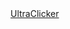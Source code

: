 <!doctype html>

<html>
  <head>
  </head>

  <body>
    <a href="UltraClicker (1).html">UltraClicker</a>
  </body>

<style>
  body {
color: black;
  }
  </style>
</html>
